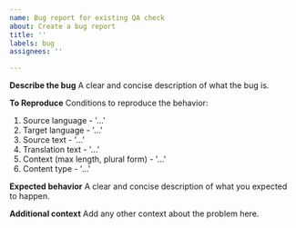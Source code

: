 ```yaml
---
name: Bug report for existing QA check
about: Create a bug report
title: ''
labels: bug
assignees: ''

---
```


**Describe the bug**
A clear and concise description of what the bug is.

**To Reproduce**
Conditions to reproduce the behavior:
1. Source language - '...'
2. Target language - '...'
3. Source text - '...'
4. Translation text - '...'
5. Context (max length, plural form) - '...'
6. Content type - '...'

**Expected behavior**
A clear and concise description of what you expected to happen.

**Additional context**
Add any other context about the problem here.
